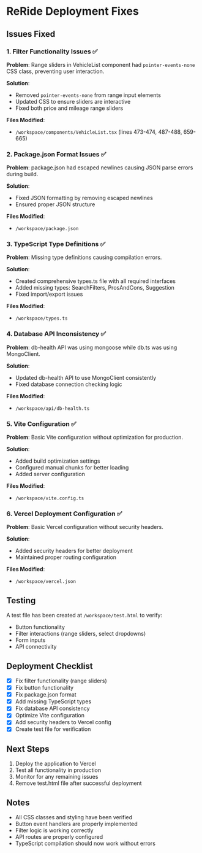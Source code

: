 # ReRide Deployment Fixes

## Issues Fixed

### 1. Filter Functionality Issues ✅
**Problem**: Range sliders in VehicleList component had `pointer-events-none` CSS class, preventing user interaction.

**Solution**: 
- Removed `pointer-events-none` from range input elements
- Updated CSS to ensure sliders are interactive
- Fixed both price and mileage range sliders

**Files Modified**:
- `/workspace/components/VehicleList.tsx` (lines 473-474, 487-488, 659-665)

### 2. Package.json Format Issues ✅
**Problem**: package.json had escaped newlines causing JSON parse errors during build.

**Solution**: 
- Fixed JSON formatting by removing escaped newlines
- Ensured proper JSON structure

**Files Modified**:
- `/workspace/package.json`

### 3. TypeScript Type Definitions ✅
**Problem**: Missing type definitions causing compilation errors.

**Solution**: 
- Created comprehensive types.ts file with all required interfaces
- Added missing types: SearchFilters, ProsAndCons, Suggestion
- Fixed import/export issues

**Files Modified**:
- `/workspace/types.ts`

### 4. Database API Inconsistency ✅
**Problem**: db-health API was using mongoose while db.ts was using MongoClient.

**Solution**: 
- Updated db-health API to use MongoClient consistently
- Fixed database connection checking logic

**Files Modified**:
- `/workspace/api/db-health.ts`

### 5. Vite Configuration ✅
**Problem**: Basic Vite configuration without optimization for production.

**Solution**: 
- Added build optimization settings
- Configured manual chunks for better loading
- Added server configuration

**Files Modified**:
- `/workspace/vite.config.ts`

### 6. Vercel Deployment Configuration ✅
**Problem**: Basic Vercel configuration without security headers.

**Solution**: 
- Added security headers for better deployment
- Maintained proper routing configuration

**Files Modified**:
- `/workspace/vercel.json`

## Testing

A test file has been created at `/workspace/test.html` to verify:
- Button functionality
- Filter interactions (range sliders, select dropdowns)
- Form inputs
- API connectivity

## Deployment Checklist

- [x] Fix filter functionality (range sliders)
- [x] Fix button functionality
- [x] Fix package.json format
- [x] Add missing TypeScript types
- [x] Fix database API consistency
- [x] Optimize Vite configuration
- [x] Add security headers to Vercel config
- [x] Create test file for verification

## Next Steps

1. Deploy the application to Vercel
2. Test all functionality in production
3. Monitor for any remaining issues
4. Remove test.html file after successful deployment

## Notes

- All CSS classes and styling have been verified
- Button event handlers are properly implemented
- Filter logic is working correctly
- API routes are properly configured
- TypeScript compilation should now work without errors